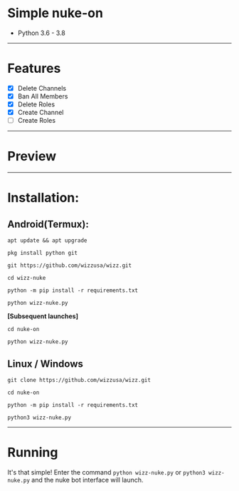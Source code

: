 # Simple nuke-on
* Python 3.6 - 3.8
***
# Features
 - [x] Delete Channels
 - [x] Ban All Members
 - [x] Delete Roles
 - [x] Create Channel
 - [ ] Create Roles

***
# Preview
***
# Installation:
## Android(Termux):
```console
apt update && apt upgrade

pkg install python git

git https://github.com/wizzusa/wizz.git

cd wizz-nuke

python -m pip install -r requirements.txt

python wizz-nuke.py
```
**[Subsequent launches]**
```console
cd nuke-on

python wizz-nuke.py
```
## Linux / Windows
```console
git clone https://github.com/wizzusa/wizz.git

cd nuke-on

python -m pip install -r requirements.txt

python3 wizz-nuke.py
```

***
# Running
It's that simple! Enter the command `python wizz-nuke.py` or `python3 wizz-nuke.py` and the nuke bot interface will launch.
